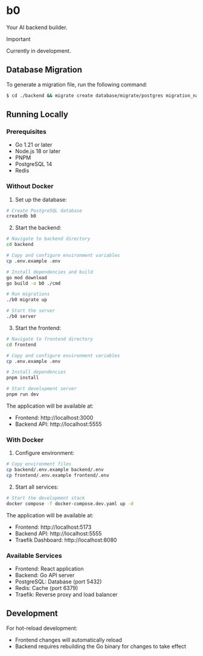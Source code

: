 # b0

Your AI backend builder.

> [!IMPORTANT]
> Currently in development.

## Database Migration

To generate a migration file, run the following command:

```bash
$ cd ./backend && migrate create database/migrate/postgres migration_name
```

## Running Locally

### Prerequisites

- Go 1.21 or later
- Node.js 18 or later
- PNPM
- PostgreSQL 14
- Redis

### Without Docker

1. Set up the database:

```bash
# Create PostgreSQL database
createdb b0
```

2. Start the backend:

```bash
# Navigate to backend directory
cd backend

# Copy and configure environment variables
cp .env.example .env

# Install dependencies and build
go mod download
go build -o b0 ./cmd

# Run migrations
./b0 migrate up

# Start the server
./b0 server
```

3. Start the frontend:

```bash
# Navigate to frontend directory
cd frontend

# Copy and configure environment variables
cp .env.example .env

# Install dependencies
pnpm install

# Start development server
pnpm run dev
```

The application will be available at:

- Frontend: http://localhost:3000
- Backend API: http://localhost:5555

### With Docker

1. Configure environment:

```bash
# Copy environment files
cp backend/.env.example backend/.env
cp frontend/.env.example frontend/.env
```

2. Start all services:

```bash
# Start the development stack
docker compose -f docker-compose.dev.yaml up -d
```

The application will be available at:

- Frontend: http://localhost:5173
- Backend API: http://localhost:5555
- Traefik Dashboard: http://localhost:8080

### Available Services

- Frontend: React application
- Backend: Go API server
- PostgreSQL: Database (port 5432)
- Redis: Cache (port 6379)
- Traefik: Reverse proxy and load balancer

## Development

For hot-reload development:

- Frontend changes will automatically reload
- Backend requires rebuilding the Go binary for changes to take effect

